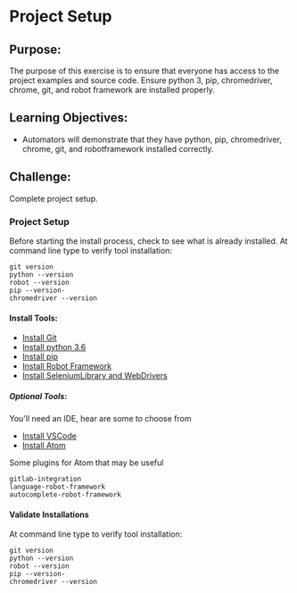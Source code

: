 # Project Setup

## Purpose:
The purpose of this exercise is to ensure that everyone has access to the project examples and source code. Ensure python 3, pip, chromedriver, chrome, git, and robot framework are installed properly.

## Learning Objectives:

- Automators will demonstrate that they have python, pip, chromedriver, chrome, git, and robotframework installed correctly.

## Challenge:
Complete project setup.

### Project Setup

Before starting the install process, check to see what is already installed. At command line type to verify tool installation:

```
git version
python --version
robot --version
pip --version-
chromedriver --version
```


#### Install Tools:
- [Install Git](https://git-scm.com/downloads)
- [Install python 3.6](https://www.python.org/downloads/)
- [Install pip](https://pip.pypa.io/en/stable/installing/)
- [Install Robot Framework](https://robotframework.org/#support)
- [Install SeleniumLibrary and WebDrivers](http://robotframework.org/SeleniumLibrary/)

##### Optional Tools:
You'll need an IDE, hear are some to choose from
- [Install VSCode](https://code.visualstudio.com/download)
- [Install Atom](https://atom.io/)

Some plugins for Atom that may be useful
```
gitlab-integration
language-robot-framework
autocomplete-robot-framework
```


#### Validate Installations
At command line type to verify tool installation:

```
git version
python --version
robot --version
pip --version-
chromedriver --version
```

